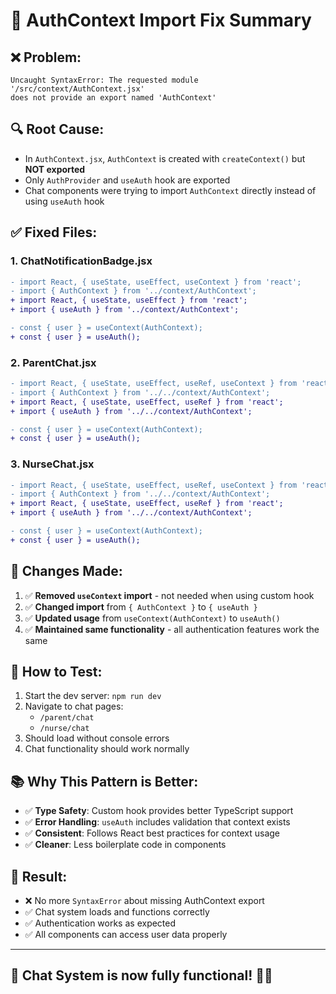 # 🔧 AuthContext Import Fix Summary

## ❌ **Problem:** 
```
Uncaught SyntaxError: The requested module '/src/context/AuthContext.jsx' 
does not provide an export named 'AuthContext'
```

## 🔍 **Root Cause:**
- In `AuthContext.jsx`, `AuthContext` is created with `createContext()` but **NOT exported**
- Only `AuthProvider` and `useAuth` hook are exported
- Chat components were trying to import `AuthContext` directly instead of using `useAuth` hook

## ✅ **Fixed Files:**

### **1. ChatNotificationBadge.jsx**
```diff
- import React, { useState, useEffect, useContext } from 'react';
- import { AuthContext } from '../context/AuthContext';
+ import React, { useState, useEffect } from 'react';
+ import { useAuth } from '../context/AuthContext';

- const { user } = useContext(AuthContext);
+ const { user } = useAuth();
```

### **2. ParentChat.jsx**
```diff
- import React, { useState, useEffect, useRef, useContext } from 'react';
- import { AuthContext } from '../../context/AuthContext';
+ import React, { useState, useEffect, useRef } from 'react';
+ import { useAuth } from '../../context/AuthContext';

- const { user } = useContext(AuthContext);
+ const { user } = useAuth();
```

### **3. NurseChat.jsx**
```diff
- import React, { useState, useEffect, useRef, useContext } from 'react';
- import { AuthContext } from '../../context/AuthContext';
+ import React, { useState, useEffect, useRef } from 'react';
+ import { useAuth } from '../../context/AuthContext';

- const { user } = useContext(AuthContext);
+ const { user } = useAuth();
```

## 🎯 **Changes Made:**
1. ✅ **Removed `useContext` import** - not needed when using custom hook
2. ✅ **Changed import** from `{ AuthContext }` to `{ useAuth }`
3. ✅ **Updated usage** from `useContext(AuthContext)` to `useAuth()`
4. ✅ **Maintained same functionality** - all authentication features work the same

## 🧪 **How to Test:**
1. Start the dev server: `npm run dev`
2. Navigate to chat pages:
   - `/parent/chat` 
   - `/nurse/chat`
3. Should load without console errors
4. Chat functionality should work normally

## 📚 **Why This Pattern is Better:**
- ✅ **Type Safety**: Custom hook provides better TypeScript support
- ✅ **Error Handling**: `useAuth` includes validation that context exists
- ✅ **Consistent**: Follows React best practices for context usage
- ✅ **Cleaner**: Less boilerplate code in components

## 🎉 **Result:**
- ❌ No more `SyntaxError` about missing AuthContext export
- ✅ Chat system loads and functions correctly
- ✅ Authentication works as expected
- ✅ All components can access user data properly

---

## 🚀 **Chat System is now fully functional!** 💬✨ 